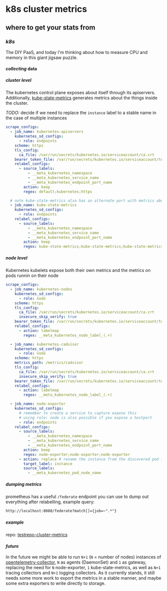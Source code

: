 # k8s cluster metrics

## where to get your stats from

### _k8s_

The DIY PaaS, and today I'm thinking about how to measure CPU and memory
in this giant jigsaw puzzle.

#### _collecting_ data

##### _cluster_ level

The kubernetes control plane exposes about itself through its apiservers.
Additionally, [kube-state-metrics](https://github.com/kubernetes/kube-state-metrics)
generates metrics about the things inside the cluster.

_TODO:_
decide if we need to replace the `instance` label to a stable name in the case of multiple instances

```yaml
scrape_configs:
  - job_name: kubernetes-apiservers
    kubernetes_sd_configs:
      - role: endpoints
    scheme: https
    tls_config:
      ca_file: /var/run/secrets/kubernetes.io/serviceaccount/ca.crt
    bearer_token_file: /var/run/secrets/kubernetes.io/serviceaccount/token
    relabel_configs:
      - source_labels:
          - __meta_kubernetes_namespace
          - __meta_kubernetes_service_name
          - __meta_kubernetes_endpoint_port_name
        action: keep
        regex: default;kubernetes;https

  # note kube-state-metrics also has an alternate port with metrics about itself
  - job_name: kube-state-metrics
    kubernetes_sd_configs:
      - role: endpoints
    relabel_configs:
      - source_labels:
          - __meta_kubernetes_namespace
          - __meta_kubernetes_service_name
          - __meta_kubernetes_endpoint_port_name
        action: keep
        regex: kube-state-metrics;kube-state-metrics;kube-state-metrics
```

##### _node_ level

Kubernetes kubelets expose both their own metrics
and the metrics on pods runnin on their node

```yaml
scrape_configs:
  - job_name: kubernetes-nodes
    kubernetes_sd_configs:
      - role: node
    scheme: https
    tls_config:
      ca_file: /var/run/secrets/kubernetes.io/serviceaccount/ca.crt
      insecure_skip_verify: true
    bearer_token_file: /var/run/secrets/kubernetes.io/serviceaccount/token
    relabel_configs:
      - action: labelmap
        regex: __meta_kubernetes_node_label_(.+)

  - job_name: kubernetes-cadvisor
    kubernetes_sd_configs:
      - role: node
    scheme: https
    metrics_path: /metrics/cadvisor
    tls_config:
      ca_file: /var/run/secrets/kubernetes.io/serviceaccount/ca.crt
      insecure_skip_verify: true
    bearer_token_file: /var/run/secrets/kubernetes.io/serviceaccount/token
    relabel_configs:
      - action: labelmap
        regex: __meta_kubernetes_node_label_(.+)

  - job_name: node-exporter
    kubernetes_sd_configs:
      # remember to create a service to capture expose this
      # using role: node is also possible if you expose a hostport
      - role: endpoints
    relabel_configs:
      - source_labels:
          - __meta_kubernetes_namespace
          - __meta_kubernetes_service_name
          - __meta_kubernetes_endpoint_port_name
        action: keep
        regex: node-exporter;node-exporter;node-exporter
      - action: replace # rename the instance from the discovered pod ip (we're using endpoints) to the node name
        target_label: instance
        source_labels:
          - __meta_kubernetes_pod_node_name
```

##### _dumping_ metrics

prometheus has a useful `/federate` endpoint you can use to dump out everything
after relabelling, example query:

```txt
http://localhost:8080/federate?match[]={job=~".*"}
```

##### _example_

repo: [testrepo-cluster-metrics](https://github.com/seankhliao/testrepo-cluster-metrics)

#### _future_

In the future we might be able to run
`N+1` (`N` = number of nodes) instances of
[opentelemetry-collector](https://github.com/open-telemetry/opentelemetry-collector),
`N` as agents (DaemonSet) and `1` as gateway,
replacing the need for `N` node-exporter, `1` kube-state-metrics, as well as `N+1` tracing
collectors and `N+1` logging collectors.
As it currently stands, it still needs some more work to export the metrics in a stable manner,
and maybe some extra exporters to write directly to storage.
